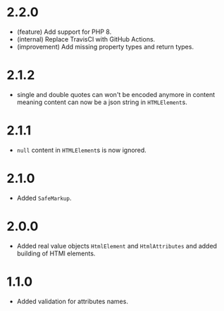 2.2.0
=====

*   (feature) Add support for PHP 8.
*   (internal) Replace TravisCI with GitHub Actions.
*   (improvement) Add missing property types and return types.


2.1.2
=====

*   single and double quotes can won't be encoded anymore in content meaning content can now be a json string in `HTMLElement`s.

2.1.1
=====

*   `null` content in `HTMLElement`s is now ignored.


2.1.0
=====

*   Added `SafeMarkup`.


2.0.0
=====

*   Added real value objects `HtmlElement` and `HtmlAttributes` and added building of HTMl elements.


1.1.0
=====

*   Added validation for attributes names.
